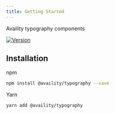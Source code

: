 ```yaml
---
title: Getting Started
---
```


Availity typography components

[![Version](https://img.shields.io/npm/v/@availity/typography.svg?style=for-the-badge)](https://www.npmjs.com/package/@availity/typography)

## Installation

npm

```bash
npm install @availity/typography --save
```

Yarn

```bash
yarn add @availity/typography
```
